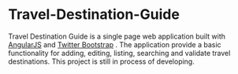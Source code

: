 Travel-Destination-Guide
========================

Travel Destination Guide is a single page web application built with [AngularJS](https://angularjs.org/) and [Twitter Bootstrap](http://getbootstrap.com/) . The application provide a basic functionality for adding, editing, listing, searching and validate travel destinations.
This project is still in process of developing.
